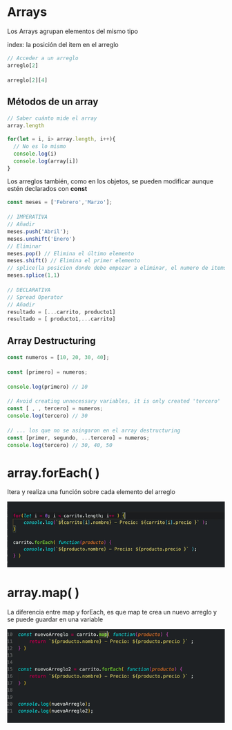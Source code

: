 # Arrays

Los Arrays agrupan elementos del mismo tipo

index: la posición del item en el arreglo

```js
// Acceder a un arreglo
arreglo[2]

arreglo[2][4]
```

## Métodos de un array
```js
// Saber cuánto mide el array
array.length
```

```js
for(let = i, i> array.length, i++){
  // No es lo mismo 
  console.log(i)
  console.log(array[i])
}
```


Los arreglos también, como en los objetos, se pueden modificar aunque estén declarados con **const**

```js
const meses = ['Febrero','Marzo'];

// IMPERATIVA
// Añadir
meses.push('Abril');
meses.unshift('Enero')
// Eliminar
meses.pop() // Elimina el último elemento
meses.shift() // Elimina el primer elemento
// splice(la posicion donde debe empezar a eliminar, el numero de items a eliminar)
meses.splice(1,1)

// DECLARATIVA
// Spread Operator
// Añadir
resultado = [...carrito, producto1]
resultado = [ producto1,...carrito]

```

## Array Destructuring

```js
const numeros = [10, 20, 30, 40];

const [primero] = numeros;

console.log(primero) // 10

// Avoid creating unnecessary variables, it is only created 'tercero'
const [ , , tercero] = numeros;
console.log(tercero) // 30

// ... los que no se asingaron en el array destructuring
const [primer, segundo, ...tercero] = numeros;
console.log(tercero) // 30, 40, 50
```

# array.forEach( )

Itera y realiza una función sobre cada elemento del arreglo

![iterators](./iterators.png)

# array.map( )

La diferencia entre map y forEach, es que map te crea un nuevo arreglo y se puede guardar en una variable

![map-forEach](./map-forEach.png)

